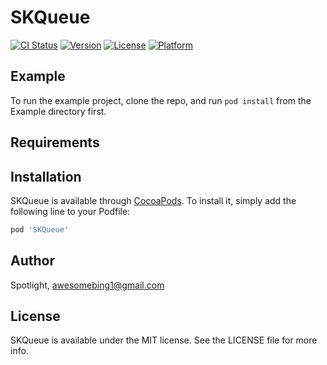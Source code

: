 # SKQueue

[![CI Status](http://img.shields.io/travis/Spotlight/SKQueue.svg?style=flat)](https://travis-ci.org/Spotlight/SKQueue)
[![Version](https://img.shields.io/cocoapods/v/SKQueue.svg?style=flat)](http://cocoapods.org/pods/SKQueue)
[![License](https://img.shields.io/cocoapods/l/SKQueue.svg?style=flat)](http://cocoapods.org/pods/SKQueue)
[![Platform](https://img.shields.io/cocoapods/p/SKQueue.svg?style=flat)](http://cocoapods.org/pods/SKQueue)

## Example

To run the example project, clone the repo, and run `pod install` from the Example directory first.

## Requirements

## Installation

SKQueue is available through [CocoaPods](http://cocoapods.org). To install
it, simply add the following line to your Podfile:

```ruby
pod 'SKQueue'
```

## Author

Spotlight, awesomebing1@gmail.com

## License

SKQueue is available under the MIT license. See the LICENSE file for more info.
